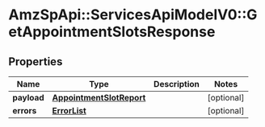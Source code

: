 # AmzSpApi::ServicesApiModelV0::GetAppointmentSlotsResponse

## Properties
Name | Type | Description | Notes
------------ | ------------- | ------------- | -------------
**payload** | [**AppointmentSlotReport**](AppointmentSlotReport.md) |  | [optional] 
**errors** | [**ErrorList**](ErrorList.md) |  | [optional] 

